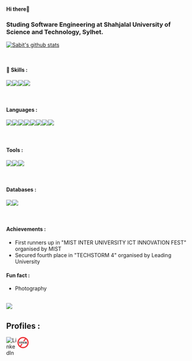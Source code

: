 #### Hi there👋

### Studing Software Engineering at Shahjalal University of Science and Technology, Sylhet.    

 [![Sabit's github stats](https://github-readme-stats.vercel.app/api?username=SIB61&show_icons=true&theme=dark)](https://github.com/anuraghazra/github-readme-stats)

<br/>
                                   
 #### 🔭 Skills :                               
   <img align="Left" height="30px" src="https://cdn.jsdelivr.net/gh/devicons/devicon/icons/android/android-original.svg" />
   <img align="left" height="30px" src="https://cdn.jsdelivr.net/gh/devicons/devicon/icons/angularjs/angularjs-original.svg" />
   <img align="left" height="30px" src="https://cdn.jsdelivr.net/gh/devicons/devicon/icons/nestjs/nestjs-plain.svg" />
   <img align="left" height="30px" src="https://cdn.jsdelivr.net/gh/devicons/devicon/icons/dotnetcore/dotnetcore-original.svg" /> 
<br/><br/><br/>
  
#### Languages :
   <img align="Left" height="30px" src="https://cdn.jsdelivr.net/gh/devicons/devicon/icons/cplusplus/cplusplus-original.svg" />
   <img align="left" height="30px" src="https://cdn.jsdelivr.net/gh/devicons/devicon/icons/java/java-original.svg" />
   <img align="left" height="30px" src="https://cdn.jsdelivr.net/gh/devicons/devicon/icons/kotlin/kotlin-original.svg"/>
   <img  height="30px" src="https://cdn.jsdelivr.net/gh/devicons/devicon/icons/html5/html5-original.svg" />

   <img align="left" height="30px" src="https://cdn.jsdelivr.net/gh/devicons/devicon/icons/css3/css3-original.svg" />
   <img align="left" height="30px" src="https://cdn.jsdelivr.net/gh/devicons/devicon/icons/typescript/typescript-original.svg" />
   <img align="left" height="30px" src="https://cdn.jsdelivr.net/gh/devicons/devicon/icons/csharp/csharp-original.svg" />
   <img align="left" height="30px" src="https://cdn.jsdelivr.net/gh/devicons/devicon/icons/go/go-original-wordmark.svg" />
<br/><br/><br/>

#### Tools :
   <img align="Left" height="30px" src="https://cdn.jsdelivr.net/gh/devicons/devicon/icons/vim/vim-original.svg" />
   <img align="left" height="30px" src="https://cdn.jsdelivr.net/gh/devicons/devicon/icons/androidstudio/androidstudio-original.svg" />
   <img align="left" height="30px" src="https://cdn.jsdelivr.net/gh/devicons/devicon/icons/vscode/vscode-original.svg" />

<br/><br/><br/>
#### Databases :
   <img align="left" height="30px" src="https://cdn.jsdelivr.net/gh/devicons/devicon/icons/postgresql/postgresql-original-wordmark.svg" />
   <img align="left" height="30px" src="https://cdn.jsdelivr.net/gh/devicons/devicon/icons/mongodb/mongodb-original-wordmark.svg" />
 <br/><br/><br/>
 
#### Achievements :
   - First runners up in "MIST INTER UNIVERSITY ICT INNOVATION FEST" organised by MIST
   - Secured fourth place in "TECHSTORM 4" organised by Leading University

#### Fun fact : 
  - Photography
 <br/>
<img src="https://github-readme-stats.vercel.app/api/top-langs?username=SIB61&show_icons=true&theme=dark">
<br/>


## Profiles :
[<img align="left" alt="LinkedIn" width="30px" src="https://cdn.jsdelivr.net/gh/devicons/devicon/icons/linkedin/linkedin-original.svg" />][linkedin]
[<img align="left" alt="StopStalk" width="30px" src="https://github.com/SIB61/SIB61/blob/master/stopstalk.png" />][Stopstalk]
<br />

[linkedin]: https://www.linkedin.com/in/md-sabit-islam-bhuiya-55a7601ab/
[Stopstalk]: https://www.stopstalk.com/user/profile/sib


